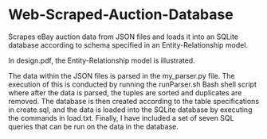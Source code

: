 # Web-Scraped-Auction-Database
Scrapes eBay auction data from JSON files and loads it into an SQLite database according to schema specified in an Entity-Relationship model.

In design.pdf, the Entity-Relationship model is illustrated.

The data within the JSON files is parsed in the my_parser.py file. The execution of this is conducted by running the runParser.sh Bash shell script where after the data is parsed, the tuples are sorted and duplicates are removed. The database is then created according to the table specifications in create.sql, and the data is loaded into the SQLite database by executing the commands in load.txt. Finally, I have included a set of seven SQL queries that can be run on the data in the database.
